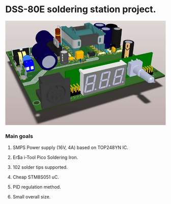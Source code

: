 # DSS-80E soldering station project.

![DSS-80E](/Pictures/pcb_view.jpg?raw=true)

### Main goals ###

1) SMPS Power supply (16V, 4A) based on TOP248YN IC.

2) Er$a i-Tool Pico Soldering Iron.

3) 102 solder tips supported.

4) Cheap STM8S051 uC.

5) PID regulation method.

6) Small overall size.
